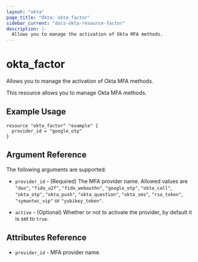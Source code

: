 ```yaml
---
layout: "okta"
page_title: "Okta: okta_factor"
sidebar_current: "docs-okta-resource-factor"
description: |-
  Allows you to manage the activation of Okta MFA methods.
---
```


# okta_factor

Allows you to manage the activation of Okta MFA methods.

This resource allows you to manage Okta MFA methods.

## Example Usage

```hcl
resource "okta_factor" "example" {
  provider_id = "google_otp"
}
```

## Argument Reference

The following arguments are supported:

* `provider_id` - (Required) The MFA provider name.
Allowed values are `"duo"`, `"fido_u2f"`, `"fido_webauthn"`, `"google_otp"`, `"okta_call"`, `"okta_otp"`, `"okta_push"`, `"okta_question"`, `"okta_sms"`, `"rsa_token"`, `"symantec_vip"` or `"yubikey_token"`.

* `active` - (Optional) Whether or not to activate the provider, by default it is set to `true`.

## Attributes Reference

* `provider_id` - MFA provider name.
